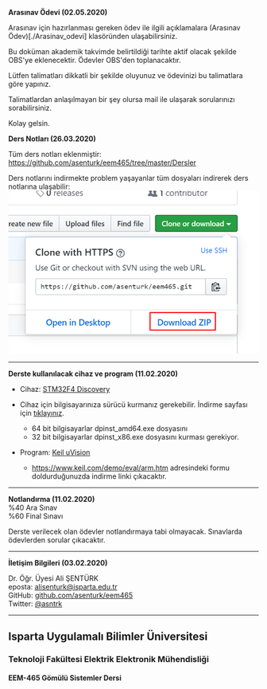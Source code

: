 **Arasınav Ödevi (02.05.2020)**   

Arasınav için hazırlanması gereken ödev ile ilgili açıklamalara (Arasınav Ödev)[./Arasinav_odevi] klasöründen ulaşabilirsiniz.


Bu doküman akademik takvimde belirtildiği tarihte aktif olacak şekilde OBS'ye eklenecektir. Ödevler OBS'den toplanacaktır.

Lütfen  talimatları dikkatli bir şekilde oluyunuz ve ödevinizi bu talimatlara göre yapınız.

Talimatlardan anlaşılmayan bir şey olursa mail ile ulaşarak sorularınızı sorabilirsiniz.

Kolay gelsin.


**Ders Notları (26.03.2020)**   

Tüm ders notları eklenmiştir:   
https://github.com/asenturk/eem465/tree/master/Dersler

Ders notlarını indirmekte problem yaşayanlar tüm dosyaları indirerek ders notlarına ulaşabilir:   
![ornek devre](./download.png)

---

**Derste kullanılacak cihaz ve program (11.02.2020)**

- Cihaz: [STM32F4 Discovery](https://www.st.com/en/evaluation-tools/stm32f4discovery.html)
- Cihaz için bilgisayarınıza sürücü kurmanız gerekebilir. İndirme sayfası için [tıklayınız](https://www.st.com/content/st_com/en/products/development-tools/software-development-tools/stm32-software-development-tools/stm32-utilities/stsw-link009.html). 
  - 64 bit bilgisayarlar dpinst_amd64.exe dosyasını
  - 32 bit bilgisayarlar dpinst_x86.exe dosyasını kurması gerekiyor.

- Program: [Keil uVision](http://www2.keil.com/mdk5/uvision/)
  - https://www.keil.com/demo/eval/arm.htm adresindeki formu doldurduğunuzda indirme linki çıkacaktır.

---

**Notlandırma (11.02.2020)**    
%40 Ara Sınav       
%60 Final Sınavı

Derste verilecek olan ödevler notlandırmaya tabi olmayacak. Sınavlarda ödevlerden sorular çıkacaktır.

---

**İletişim Bilgileri (03.02.2020)**   

Dr. Öğr. Üyesi Ali ŞENTÜRK   
eposta: alisenturk@isparta.edu.tr   
GitHub: [github.com/asenturk/eem465](#)   
Twitter: [@asntrk](https://twitter.com/asntrk)

---

## Isparta Uygulamalı Bilimler Üniversitesi
### Teknoloji Fakültesi Elektrik Elektronik Mühendisliği
#### EEM-465 Gömülü Sistemler Dersi

